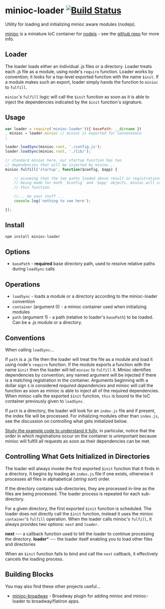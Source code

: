 minioc-loader [![Build Status](https://travis-ci.org/flitbit/minioc-loader.png?branch=master)](https://travis-ci.org/flitbit/minioc-loader)
=============

Utility for loading and initializing minioc aware modules (nodejs).

[minioc](https://github.com/flitbit/minioc) is a miniature IoC container for [nodejs](http://nodejs.org/) - see the [github repo](https://github.com/flitbit/minioc) for more info.

## Loader

The loader loads either an individual .js files or a directory. Loader treats each .js file as a module, using node's `require` function. Loader works by convention; it looks for a top-level exported function with the name `$init`. If a module makes such an export, loader simply hands the function to `minioc` to `fulfill`.

`minioc`'s `fulfill` logic will call the `$init` function as soon as it is able to inject the dependencies indicated by the `$init` function's signature.

## Usage

```javascript
var loader = require('minioc-loader')({ basePath: __dirname })
, minioc = loader.minioc // minioc is exported for convenience
;

loader.loadSync(minioc.root, './config.js');
loader.loadSync(minioc.root, './lib/');

// standard minioc here, our startup function has two
// dependencies that will be injected by minioc...
minioc.fulfill('startup', function($config, $app) {

	// assuming that the two paths loaded above result in registrations
	// being made for both `$config` and `$app` objects, minioc will call
	// this function.

	//... do your stuff ...
	console.log('nothing to see here');

});
```
## Install

```bash
npm install minioc-loader
```

## Options

* `basePath` - **required** base directory path, used to resolve relative paths during `loadSync` calls

## Operations

* `loadSync` - loads a module or a directory according to the minioc-loader convention
 * `container` (argument 0) - a minioc container used when initializing modules
 * `path` (argument 1) - a path (relative to loader's `basePath`) to be loaded. Can be a .js module or a directory.

## Conventions

When calling `loadSync`...

If `path` is a .js file then the loader will treat the file as a module and load it using node's `require` function. If the module exports a function with the name `$init` then the loader will tell `minioc` to `fulfill` it. Minioc identifies dependencies by convention; any named argument will be injected if there is a matching registration in the container. Arguments beginning with a dollar sign `$` is considered _required dependencies_ and minioc will call the function as soon as minioc is able to inject all of the required dependencies. When minioc calls the exported `$init` function, `this` is bound to the IoC container previously given to `loadSync`.

If `path` is a directory, the loader will look for an `index.js` file and if present, the index file will be processed. For initializing modules other than `index.js`, see the discussion on controlling what gets initialized below.

[Study the example code to understand it fully](https://github.com/netsteps/minioc-loader/blob/master/examples/example.js), in particular, notice that the order in which registrations occur on the container is unimportant because minioc will fulfill all requests as soon as their dependencies can be met.

## Controlling What Gets Initialized in Directories

The loader will always invoke the first exported `$init` function that it finds in a directory. It begins by loading an `index.js` file if one exists, otherwise it processes all files in alphabetical (_string sort_) order.

If the directory contains sub-directories, they are processed in-line as the files are being processed. The loader process is repeated for each sub-directory.

For a given directory, the first exported `$init` function is scheduled. The loader does not directly call the `$init` function, instead it uses the minioc `container`'s `fulfill` operation. When the loader calls minioc's `fulfill`, it always provides two options: `next` and `loader`.

**next** --- a callback function used to tell the loader to continue processing the directory.
**loader*** --- the loader itself enabling you to load other files and directories

When an `$init` function fails to bind and call the `next` callback, it effectively cancels the loading process.

## Building Blocks

You may also find these other projects useful...

* [minioc-broadway](https://github.com/spicydonuts/minioc-broadway) - Broadway plugin for adding minioc and minioc-loader to broadway/flatiron apps.
